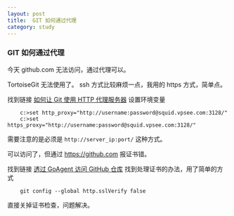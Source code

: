 ```yaml
---
layout: post
title:  GIT 如何通过代理
category: study
---
```


### GIT 如何通过代理

今天 github.com 无法访问，通过代理可以。

TortoiseGit 无法使用了。 ssh 方式比较麻烦一点，我用的 https 方式，简单点。

找到链接 [如何让 Git 使用 HTTP 代理服务器][1] 设置环境变量

        c:>set http_proxy="http://username:password@squid.vpsee.com:3128/"
        c:>set https_proxy="http://username:password@squid.vpsee.com:3128/"

需要注意的是必须是 `http://server_ip:port/` 这种方式。

可以访问了，但通过 https://github.com 报证书错。

找到链接 [ 透过 GoAgent 访问 GitHub 仓库][2] 找到处理证书的办法，用了简单的方式

        git config --global http.sslVerify false
        
直接关掉证书检查，问题解决。        
 
 



[1]:http://www.vpsee.com/2011/07/how-to-use-git-through-a-http-proxy/
[2]:http://www.phpvim.net/os/ubuntu/%E9%80%8F%E8%BF%87-goagent-%E8%AE%BF%E9%97%AE-github-%E4%BB%93%E5%BA%93.html
 